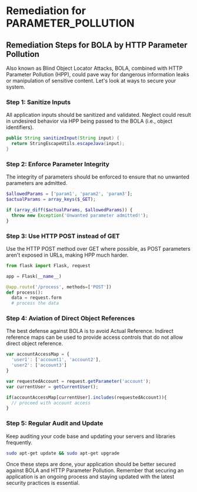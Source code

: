 # Remediation for PARAMETER_POLLUTION

## Remediation Steps for BOLA by HTTP Parameter Pollution
Also known as Blind Object Locator Attacks, BOLA, combined with HTTP Parameter Pollution (HPP), could pave way for dangerous information leaks or manipulation of sensitive content. Let's look at ways to secure your system.

### Step 1: Sanitize Inputs
All application inputs should be sanitized and validated. Neglect could result in undesired behavior via HPP being passed to the BOLA (i.e., object identifiers).

```java
public String sanitizeInput(String input) {
  return StringEscapeUtils.escapeJava(input);
}
```

### Step 2: Enforce Parameter Integrity
The integrity of parameters should be enforced to ensure that no unwanted parameters are admitted.

```php
$allowedParams = ['param1', 'param2', 'param3'];
$actualParams = array_keys($_GET);

if (array_diff($actualParams, $allowedParams)) {
  throw new Exception('Unwanted parameter admitted!');
}
```

### Step 3: Use HTTP POST instead of GET
Use the HTTP POST method over GET where possible, as POST parameters aren't exposed in URLs, making HPP much harder.

```python
from flask import Flask, request

app = Flask(__name__)

@app.route('/process', methods=['POST'])
def process():
  data = request.form
  # process the data
```

### Step 4: Aviation of Direct Object References
The best defense against BOLA is to avoid Actual Reference. Indirect reference maps can be used to provide access controls that do not allow direct object reference.

```javascript
var accountAccessMap = {
  'user1': ['account1', 'account2'],
  'user2': ['account3']
}

var requestedAccount = request.getParameter('account');
var currentUser = getCurrentUser();

if(accountAccessMap[currentUser].includes(requestedAccount)){
  // proceed with account access
}
```

### Step 5: Regular Audit and Update
Keep auditing your code base and updating your servers and libraries frequently.

```bash
sudo apt-get update && sudo apt-get upgrade
```

Once these steps are done, your application should be better secured against BOLA and HTTP Parameter Pollution. Remember that securing an application is an ongoing process and staying updated with the latest security practices is essential.